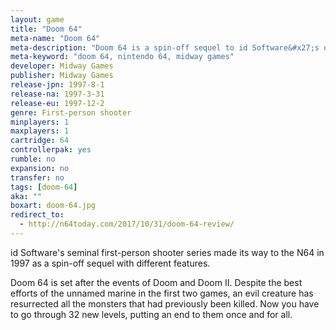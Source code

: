 ```yaml
---
layout: game
title: "Doom 64"
meta-name: "Doom 64"
meta-description: "Doom 64 is a spin-off sequel to id Software&#x27;s original first-person shooter, Doom. It released on the N64 in 1997 and was developed by Midway Games."
meta-keyword: "doom 64, nintendo 64, midway games"
developer: Midway Games
publisher: Midway Games
release-jpn: 1997-8-1
release-na: 1997-3-31
release-eu: 1997-12-2
genre: First-person shooter
minplayers: 1
maxplayers: 1
cartridge: 64
controllerpak: yes
rumble: no
expansion: no
transfer: no
tags: [doom-64]
aka: ""
boxart: doom-64.jpg
redirect_to:
  - http://n64today.com/2017/10/31/doom-64-review/
---
```


id Software's seminal first-person shooter series made its way to the N64 in 1997 as a spin-off sequel with different features.
 
 Doom 64 is set after the events of Doom and Doom II. Despite the best efforts of the unnamed marine in the first two games, an evil creature has resurrected all the monsters that had previously been killed. Now you have to go through 32 new levels, putting an end to them once and for all.
 
